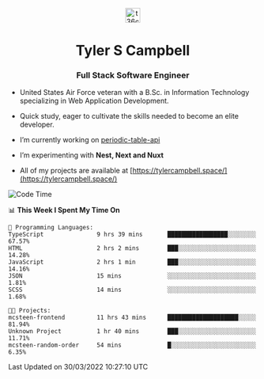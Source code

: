 <p align="center">
<a href="https://www.linkedin.com/in/t36campbell" target="blank"><img align="center" src="https://ik.imagekit.io/t36campbell/Portfolio/linkedin.png.original_m8bbGgPh6.png" alt="t36campbell" height="30" width="30" /></a>
</p>
<h1 align="center">Tyler S Campbell</h1>
<h3 align="center">Full Stack Software Engineer</h3>

* United States Air Force veteran with a B.Sc. in Information Technology specializing in Web Application Development. 

* Quick study, eager to cultivate the skills needed to become an elite developer.

* I’m currently working on [periodic-table-api](https://github.com/t36campbell/periodic-table-api)

* I’m experimenting with **Nest, Next and Nuxt**

* All of my projects are available at [https://tylercampbell.space/](https://tylercampbell.space/)

<!--START_SECTION:waka-->
![Code Time](http://img.shields.io/badge/Code%20Time-1%2C530%20hrs%208%20mins-blue)

📊 **This Week I Spent My Time On** 

```text
💬 Programming Languages: 
TypeScript               9 hrs 39 mins       █████████████████░░░░░░░░   67.57% 
HTML                     2 hrs 2 mins        ███░░░░░░░░░░░░░░░░░░░░░░   14.28% 
JavaScript               2 hrs 1 min         ███░░░░░░░░░░░░░░░░░░░░░░   14.16% 
JSON                     15 mins             ░░░░░░░░░░░░░░░░░░░░░░░░░   1.81% 
SCSS                     14 mins             ░░░░░░░░░░░░░░░░░░░░░░░░░   1.68%

🐱‍💻 Projects: 
mcsteen-frontend         11 hrs 43 mins      ████████████████████░░░░░   81.94% 
Unknown Project          1 hr 40 mins        ███░░░░░░░░░░░░░░░░░░░░░░   11.71% 
mcsteen-random-order     54 mins             █░░░░░░░░░░░░░░░░░░░░░░░░   6.35%

```


 Last Updated on 30/03/2022 10:27:10 UTC
<!--END_SECTION:waka-->

